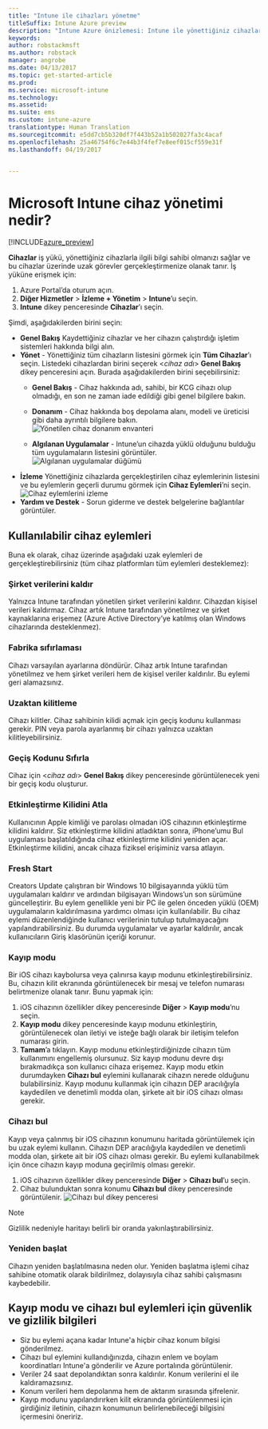 ```yaml
---
title: "Intune ile cihazları yönetme"
titleSuffix: Intune Azure preview
description: "Intune Azure önizlemesi: Intune ile yönettiğiniz cihazları görmeyi ve bu cihazlar üzerinde çeşitli işlemler yapmayı öğrenin."
keywords: 
author: robstackmsft
ms.author: robstack
manager: angrobe
ms.date: 04/13/2017
ms.topic: get-started-article
ms.prod: 
ms.service: microsoft-intune
ms.technology: 
ms.assetid: 
ms.suite: ems
ms.custom: intune-azure
translationtype: Human Translation
ms.sourcegitcommit: e5dd7cb5b320df7f443b52a1b502027fa3c4acaf
ms.openlocfilehash: 25a46754f6c7e44b3f4fef7e8eef015cf559e31f
ms.lasthandoff: 04/19/2017


---
```


# <a name="what-is-microsoft-intune-device-management"></a>Microsoft Intune cihaz yönetimi nedir?


[!INCLUDE[azure_preview](../includes/azure_preview.md)]

**Cihazlar** iş yükü, yönettiğiniz cihazlarla ilgili bilgi sahibi olmanızı sağlar ve bu cihazlar üzerinde uzak görevler gerçekleştirmenize olanak tanır. İş yüküne erişmek için:

1. Azure Portal’da oturum açın.
2. **Diğer Hizmetler** > **İzleme + Yönetim** > **Intune**’u seçin.
3. **Intune** dikey penceresinde **Cihazlar**’ı seçin.

Şimdi, aşağıdakilerden birini seçin:

- **Genel Bakış** Kaydettiğiniz cihazlar ve her cihazın çalıştırdığı işletim sistemleri hakkında bilgi alın.
- **Yönet** - Yönettiğiniz tüm cihazların listesini görmek için **Tüm Cihazlar**’ı seçin.
    Listedeki cihazlardan birini seçerek <*cihaz adı*> **Genel Bakış** dikey penceresini açın. Burada aşağıdakilerden birini seçebilirsiniz:
    - **Genel Bakış**  - Cihaz hakkında adı, sahibi, bir KCG cihazı olup olmadığı, en son ne zaman iade edildiği gibi genel bilgilere bakın.

    - **Donanım** - Cihaz hakkında boş depolama alanı, modeli ve üreticisi gibi daha ayrıntılı bilgilere bakın.
    ![Yönetilen cihaz donanım envanteri](./media/hardware-inventory.png)
    - **Algılanan Uygulamalar** - Intune’un cihazda yüklü olduğunu bulduğu tüm uygulamaların listesini görüntüler.
    ![Algılanan uygulamalar düğümü](./media/detected-applications.png)
- **İzleme** Yönettiğiniz cihazlarda gerçekleştirilen cihaz eylemlerinin listesini ve bu eylemlerin geçerli durumu görmek için **Cihaz Eylemleri**’ni seçin.
![Cihaz eylemlerini izleme](./media/monitor-device-actions.png)
- **Yardım ve Destek** - Sorun giderme ve destek belgelerine bağlantılar görüntüler.

## <a name="available-device-actions"></a>Kullanılabilir cihaz eylemleri

Buna ek olarak, cihaz üzerinde aşağıdaki uzak eylemleri de gerçekleştirebilirsiniz (tüm cihaz platformları tüm eylemleri desteklemez):

### <a name="remove-company-data"></a>**Şirket verilerini kaldır**
Yalnızca Intune tarafından yönetilen şirket verilerini kaldırır. Cihazdan kişisel verileri kaldırmaz. Cihaz artık Intune tarafından yönetilmez ve şirket kaynaklarına erişemez (Azure Active Directory’ye katılmış olan Windows cihazlarında desteklenmez).

### <a name="factory-reset"></a>**Fabrika sıfırlaması**
Cihazı varsayılan ayarlarına döndürür. Cihaz artık Intune tarafından yönetilmez ve hem şirket verileri hem de kişisel veriler kaldırılır. Bu eylemi geri alamazsınız.

### <a name="remote-lock"></a>**Uzaktan kilitleme**
Cihazı kilitler. Cihaz sahibinin kilidi açmak için geçiş kodunu kullanması gerekir. PIN veya parola ayarlanmış bir cihazı yalnızca uzaktan kilitleyebilirsiniz.

### <a name="reset-passcode"></a>**Geçiş Kodunu Sıfırla**
Cihaz için <*cihaz adı*> **Genel Bakış** dikey penceresinde görüntülenecek yeni bir geçiş kodu oluşturur.

### <a name="bypass-activation-lock"></a>**Etkinleştirme Kilidini Atla**
Kullanıcının Apple kimliği ve parolası olmadan iOS cihazının etkinleştirme kilidini kaldırır. Siz etkinleştirme kilidini atladıktan sonra, iPhone’umu Bul uygulaması başlatıldığında cihaz etkinleştirme kilidini yeniden açar. Etkinleştirme kilidini, ancak cihaza fiziksel erişiminiz varsa atlayın.

### <a name="fresh-start"></a>**Fresh Start**

Creators Update çalıştıran bir Windows 10 bilgisayarında yüklü tüm uygulamaları kaldırır ve ardından bilgisayarı Windows’un son sürümüne güncelleştirir.
Bu eylem genellikle yeni bir PC ile gelen önceden yüklü (OEM) uygulamaların kaldırılmasına yardımcı olması için kullanılabilir. Bu cihaz eylemi düzenlendiğinde kullanıcı verilerinin tutulup tutulmayacağını yapılandırabilirsiniz. Bu durumda uygulamalar ve ayarlar kaldırılır, ancak kullanıcıların Giriş klasörünün içeriği korunur.


### <a name="lost-mode"></a>**Kayıp modu**
Bir iOS cihazı kaybolursa veya çalınırsa kayıp modunu etkinleştirebilirsiniz. Bu, cihazın kilit ekranında görüntülenecek bir mesaj ve telefon numarası belirtmenize olanak tanır. Bunu yapmak için:
1.    iOS cihazının özellikler dikey penceresinde **Diğer** > **Kayıp modu**’nu seçin.
2.    **Kayıp modu** dikey penceresinde kayıp modunu etkinleştirin, görüntülenecek olan iletiyi ve isteğe bağlı olarak bir iletişim telefon numarası girin.
3.    **Tamam**’a tıklayın.
Kayıp modunu etkinleştirdiğinizde cihazın tüm kullanımını engellemiş olursunuz. Siz kayıp modunu devre dışı bırakmadıkça son kullanıcı cihaza erişemez. Kayıp modu etkin durumdayken **Cihazı bul** eylemini kullanarak cihazın nerede olduğunu bulabilirsiniz.
Kayıp modunu kullanmak için cihazın DEP aracılığıyla kaydedilen ve denetimli modda olan, şirkete ait bir iOS cihazı olması gerekir.

### <a name="locate-device"></a>**Cihazı bul**
Kayıp veya çalınmış bir iOS cihazının konumunu haritada görüntülemek için bu uzak eylemi kullanın. Cihazın DEP aracılığıyla kaydedilen ve denetimli modda olan, şirkete ait bir iOS cihazı olması gerekir. Bu eylemi kullanabilmek için önce cihazın kayıp moduna geçirilmiş olması gerekir.
1.    iOS cihazının özellikler dikey penceresinde **Diğer** > **Cihazı bul**’u seçin.
2.    Cihaz bulunduktan sonra konumu **Cihazı bul** dikey penceresinde görüntülenir.
    ![Cihazı bul dikey penceresi](./media/locate-device.png)

>[!NOTE]
>Gizlilik nedeniyle haritayı belirli bir oranda yakınlaştırabilirsiniz.

### <a name="restart"></a>**Yeniden başlat**
Cihazın yeniden başlatılmasına neden olur. Yeniden başlatma işlemi cihaz sahibine otomatik olarak bildirilmez, dolayısıyla cihaz sahibi çalışmasını kaybedebilir.


## <a name="security-and-privacy-information-for-the-lost-mode-and-locate-device-actions"></a>Kayıp modu ve cihazı bul eylemleri için güvenlik ve gizlilik bilgileri
- Siz bu eylemi açana kadar Intune'a hiçbir cihaz konum bilgisi gönderilmez.
- Cihazı bul eylemini kullandığınızda, cihazın enlem ve boylam koordinatları Intune'a gönderilir ve Azure portalında görüntülenir.
- Veriler 24 saat depolandıktan sonra kaldırılır. Konum verilerini el ile kaldıramazsınız.
- Konum verileri hem depolanma hem de aktarım sırasında şifrelenir.
- Kayıp modunu yapılandırırken kilit ekranında görüntülenmesi için girdiğiniz iletinin, cihazın konumunun belirlenebileceği bilgisini içermesini öneririz.

